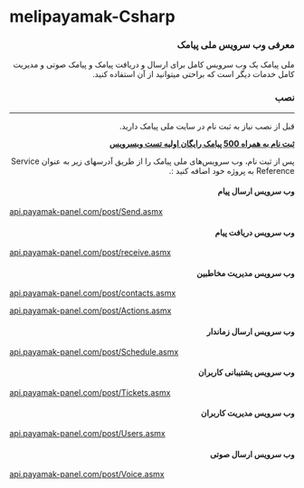 # melipayamak-Csharp

<div dir='rtl'>

### معرفی وب سرویس ملی پیامک
ملی پیامک یک وب سرویس کامل برای ارسال و دریافت پیامک و پیامک صوتی و مدیریت کامل خدمات دیگر است که براحتی میتوانید از آن استفاده کنید.

### نصب
<hr>
<p>قبل از نصب نیاز به ثبت نام در سایت ملی پیامک دارید.</p>

[**ثبت نام به همراه 500 پیامک رایگان اولیه تست وبسرویس**](http://www.melipayamak.com/)

<p>پس از ثبت نام، وب سرویس‌های ملی پیامک را از طریق آدرسهای زیر به عنوان Service Reference به پروژه خود اضافه کنید :.</p>

</div>

<div dir='rtl'>
  
#### وب سرویس ارسال پیام

</div>

<a href="http://api.payamak-panel.com/post/Send.asmx">api.payamak-panel.com/post/Send.asmx</a>


<div dir='rtl'>
  
#### وب سرویس دریافت پیام

</div>

<a href="http://api.payamak-panel.com/post/receive.asmx">api.payamak-panel.com/post/receive.asmx</a>


<div dir='rtl'>
  
#### وب سرویس مدیریت مخاطبین

</div>

<p><a href="http://api.payamak-panel.com/post/contacts.asmx">api.payamak-panel.com/post/contacts.asmx</a></p>
<a href="http://api.payamak-panel.com/post/Actions.asmx">api.payamak-panel.com/post/Actions.asmx</a>

<div dir='rtl'>
  
#### وب سرویس ارسال زماندار

</div>

<a href="http://api.payamak-panel.com/post/Schedule.asmx">api.payamak-panel.com/post/Schedule.asmx</a>


<div dir='rtl'>
  
#### وب سرویس پشتیبانی کاربران

</div>

<a href="http://api.payamak-panel.com/post/Tickets.asmx">api.payamak-panel.com/post/Tickets.asmx</a>


<div dir='rtl'>
  
#### وب سرویس مدیریت کاربران

</div>

<a href="http://api.payamak-panel.com/post/Users.asmx">api.payamak-panel.com/post/Users.asmx</a>


<div dir='rtl'>
  
#### وب سرویس ارسال صوتی

</div>

<a href="http://api.payamak-panel.com/post/Voice.asmx">api.payamak-panel.com/post/Voice.asmx</a>
